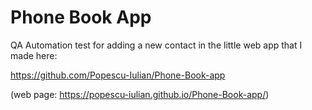 # Phone Book App

QA Automation test for adding a new contact in the little web app that I made here:

https://github.com/Popescu-Iulian/Phone-Book-app

(web page: https://popescu-iulian.github.io/Phone-Book-app/)
